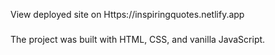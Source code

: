 View deployed site on Https://inspiringquotes.netlify.app
###
The project was built with HTML, CSS, and vanilla JavaScript.

